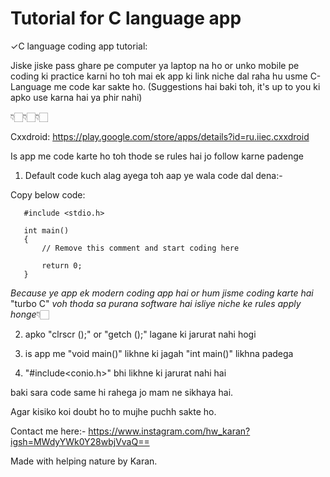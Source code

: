 # Tutorial for C language app

✓C language coding app tutorial:

Jiske jiske pass ghare pe computer ya laptop na ho or unko mobile pe coding ki practice karni ho toh mai ek app ki link niche dal raha hu usme C-Language me code kar sakte ho.
(Suggestions hai baki toh, it's up to you ki apko use karna hai ya phir nahi)

👇🏻👇🏻👇🏻

Cxxdroid:
https://play.google.com/store/apps/details?id=ru.iiec.cxxdroid

Is app me code karte ho toh thode se rules hai jo follow karne padenge 

1. Default code kuch alag ayega toh aap ye wala code dal dena:-

Copy below code:


       #include <stdio.h>

       int main()
       {
           // Remove this comment and start coding here

           return 0;
       }
   
*Because ye app ek modern coding app hai or hum jisme coding karte hai* "turbo C" *voh thoda sa purana software hai isliye niche ke rules apply honge*👇🏻

2. apko "clrscr ();" or "getch ();" lagane ki jarurat nahi hogi

3. is app me "void main()" likhne ki jagah "int main()" likhna padega

4. "#include<conio.h>" bhi likhne ki jarurat nahi hai

baki sara code same hi rahega jo mam ne sikhaya hai.

Agar kisiko koi doubt ho to mujhe puchh sakte ho.

Contact me here:- 
https://www.instagram.com/hw_karan?igsh=MWdyYWk0Y28wbjVvaQ==

Made with helping nature by Karan.
